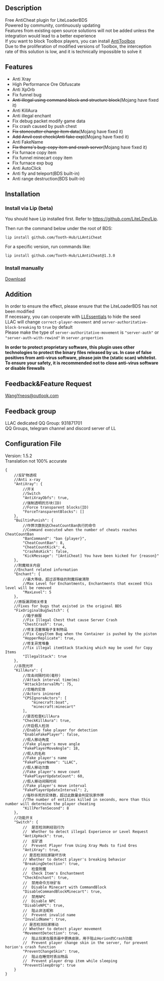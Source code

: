 ## Description

Free AntiCheat plugin for LiteLoaderBDS  
Powered by community, continuously updating  
Features from existing open source solutions will not be added unless the integration would lead to a better experience  
If you want to block Toolbox players, you can install [AntiToolbox](https://github.com/ShrBox/AntiToolbox)  
Due to the proliferation of modified versions of Toolbox, the interception rate of this solution is low, and it is technically impossible to solve it

## Features

- Anti Xray
- High Performance Ore Obfuscate
- Anti XpOrb
- Fix funnel bug
- ~~Anti illegal using command block and structure block~~(Mojang have fixed it)
- Anti KillAura
- Anti illegal enchant
- Fix debug packet modify game data
- Fix crash caused by push chest
- ~~Fix stonecutter change item data~~(Mojang have fixed it)
- ~~Add Anvil cost check(Anti fake exp)~~(Mojang have fixed it)
- Anti FakeName
- ~~Fix thorns's bug: copy item and crash server~~(Mojang have fixed it)
- Fix furnace copy item
- Fix funnel minecart copy item
- Fix furnace exp bug
- Anti AutoClick
- Anti fly and teleport(BDS built-in)
- Anti range destruction(BDS built-in)

## Installation

### Install via Lip (beta)

You should have Lip installed first. Refer to <https://github.com/LiteLDev/Lip>.

Then run the command below under the root of BDS:

```shell
lip install github.com/Tooth-Hub/LLAntiCheat
```

For a specific version, run commands like:

```shell
lip install github.com/Tooth-Hub/LLAntiCheat@1.3.0
```

### Install manually

[Download](https://github.com/LiteLDev/LLAntiCheat-release/releases)

## Addition

In order to ensure the effect, please ensure that the LiteLoaderBDS has not been modified  
If necessary, you can cooperate with [LLEssentials](https://github.com/LiteLDev/LLEssentials) to hide the seed  
LLAC will change `correct-player-movement` and `server-authoritative-block-breaking` to `true` by default  
Please make the type of `server-authoritative-movement` is `"server-auth"` or `"server-auth-with-rewind"` in `server.properties`

**In order to protect proprietary software, this plugin uses other technologies to protect the binary files released by us. In case of false positives from anti-virus software, please join the (static scan) whitelist. To ensure your safety, it is recommended not to close anti-virus software or disable firewalls**

## Feedback&Feature Request

WangYneos@outlook.com

## Feedback group

LLAC dedicated QQ Group: 931871701  
QQ Groups, telegram channel and discord server of LL

## Configuration File

Version: 1.5.2  
Translation not 100% accurate

```jsonc
{
    //反矿物透视
    //Anti x-ray
    "AntiXray": {
        //开关
        //Switch
        "AntiXrayObfs": true,
        //强制透明的方块(ID)
        //Force transparent blocks(ID)
        "ForceTransparentBlocks": []
    },
    "BuiltinPunish": {
        //作弊次数到达CheatCountBan执行的命令
        //Command executed when the number of cheats reaches CheatCountBan
        "BanCommand": "ban {player}",
        "CheatCountBan": 8,
        "CheatCountKick": 4,
        "CrashAsKick": false,
        "KickMessage": "[AntiCheat] You have been kicked for {reason}"
    },
    //附魔相关内容
    //Enchant related information
    "Enchant": {
        //最大等级，超过该等级的附魔将被清除
        //Max Level for Enchantments, Enchantments that exceed this level will be removed
        "MaxLevel": 5
    },
    //原版漏洞相关修复
    //Fixes for bugs that existed in the original BDS
    "FixOriginalBugSwitch": {
        //箱子崩服
        //Fix Illegal Chest that cause Server Crash
        "ChestCrash": true,
        //修复活塞推箱子复制物品
        //Fix CopyItem Bug when the Container is pushed by the piston
        "HopperReplicate": true,
        //修复异常堆叠
        //fix illegal itemStack Stacking which may be used for Copy Items
        "IllegalStack": true
    },
    //杀戮光环
    "KillAura": {
        //攻击间隔时间(毫秒)
        //Attack interval time(ms)
        "AttackIntervalMs": 75,
        //忽略的实体
        //Actors ininored
        "CPSIgnoreActors": [
            "minecraft:boat",
            "minecraft:minecart"
        ],
        //是否检查KillAura
        "CheckKillAura": true,
        //开启假人检测
        //Enable fake player for detection
        "EnableFakePlayer": false,
        //假人移动角度
        //Fake player's move angle
        "FakePlayerMoveAngle": 18,
        //假人的名称
        //Fake player's name
        "FakePlayerName": "LLAC",
        //假人移动次数
        //Fake player's move count
        "FakePlayerUpdateCount": 60,
        //假人移动间隔时间
        //Fake player's move interval
        "FakePlayerUpdateInterval": 2,
        //每秒杀死的实体数，超过此数量会判定玩家作弊
        //The number of entities killed in seconds, more than this number will determine the player cheating
        "KillPerTenSecond": 8
    },
    //功能开关
    "Switch": {
        //  是否检测刷经验行为
        //  Whether to detect illegal Experience or Level Request
        "AntiXpHack": true,
        //  反矿透
        //  Prevent Player from Using Xray Mods to find Ores
        "AntiXray": true,
        // 是否检测玩家破坏方块
        // Whether to detect player's breaking behavior
        "BreakingDetection": true,
        //  检查附魔
        //  Check Item's Enchantment
        "CheckEnchant": true,
        //  禁用命令方块矿车
        //  Disable Minecart with CommandBlock
        "DisableCommandBlockMinecart": true,
        //  禁用NPC
        //  Disable NPC
        "DisableNPC": true,
        //  阻止非法昵称
        //  Prevent invalid name
        "InvalidName": true,
        // 是否检测玩家移动
        // Whether to detect player movement
        "MovementDetection": true,
        //  阻止玩家在服务器中更换皮肤，用于阻止Horion的Crash功能
        //  Prevent player change skin in the server, for prevent horion's crash function
        "PreventChangeSkin": true,
        //  阻止在睡觉时丢出物品
        //  Prevent player drop item while sleeping
        "PreventSleepDrop": true
    }
}
```